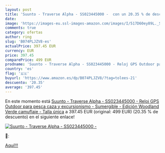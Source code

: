 ```yaml
---
layout: post
title: 'Suunto - Traverse Alpha - SS023445000 -  con un 20.35 % de descuento'
date: 
image: 'https://images-eu.ssl-images-amazon.com/images/I/517D60ey89L._SL200_.jpg'
comments: true
category: ofertas
author: ring
slug: 'B074PLJZV8-es'
actualPrice: 397.45 EUR
currency: EUR
price: 397.45
comparePrice: 499 EUR
prodname: 'Suunto - Traverse Alpha - SS023445000 - Reloj GPS Outdoor para pesca  caza y excursionismo - Sumergible - Edición Woodland  Verde camuflaje  - Talla única'
country: 'es'
flag: '🇪🇸'
buyurl: 'https://www.amazon.es/dp/B074PLJZV8/?tag=tolees-21'
descuento: '20.35'
average: '397.45'
---
```


En este momento está [Suunto - Traverse Alpha - SS023445000 - Reloj GPS Outdoor para pesca  caza y excursionismo - Sumergible - Edición Woodland  Verde camuflaje  - Talla única](https://www.amazon.es/dp/B074PLJZV8/?tag=tolees-21) a 397.45 EUR (original: 499 EUR) (20.35 %  de descuento) en el siguiente enlace!

[![Suunto - Traverse Alpha - SS023445000 - ](https://images-eu.ssl-images-amazon.com/images/I/517D60ey89L._SL200_.jpg)](https://www.amazon.es/dp/B074PLJZV8/?tag=tolees-21)

🔎:


[Aquí!!!](https://www.amazon.es/dp/B074PLJZV8/?tag=tolees-21)
